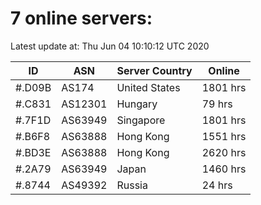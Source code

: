 # 7 online servers:

Latest update at: Thu Jun 04 10:10:12 UTC 2020

| ID | ASN | Server Country | Online |
| -- | --- | -------------- | ------ |
| #.D09B | AS174 | United States | 1801 hrs |
| #.C831 | AS12301 | Hungary | 79 hrs |
| #.7F1D | AS63949 | Singapore | 1801 hrs |
| #.B6F8 | AS63888 | Hong Kong | 1551 hrs |
| #.BD3E | AS63888 | Hong Kong | 2620 hrs |
| #.2A79 | AS63949 | Japan | 1460 hrs |
| #.8744 | AS49392 | Russia | 24 hrs |

